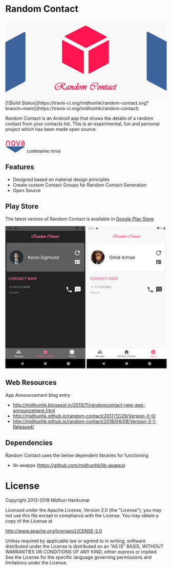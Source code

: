 # Random Contact

<img alt="Random Contact" src="https://raw.githubusercontent.com/midhunhk/random-contact/nova/resources/v4/artwork/feature_graphic_v4.0.png" width="820"/>  
[![Build Status](https://travis-ci.org/midhunhk/random-contact.svg?branch=main)](https://travis-ci.org/midhunhk/random-contact)  

Random Contact is an Android app that shows the details of a random contact from your contacts list. 
This is an experimental, fun and personal project which has been made open source.

<img src="https://raw.githubusercontent.com/midhunhk/random-contact/nova/resources/v4/artwork/nova_logo.png" alt="Codename Nova" /> codename nova

## Features
 - Designed based on material design principles
 - Create custom Contact Groups for Random Contact Generation
 - Open Source

## Play Store
The latest version of Random Contact is available in [Google Play Store](https://play.google.com/store/apps/details?id=com.ae.apps.randomcontact)

<img alt="screenshot" src="https://raw.githubusercontent.com/midhunhk/random-contact/nova/resources/v4/screenshots/device-2021-02-24-204443.png" width="250" /> <img alt="screenshot" src="https://raw.githubusercontent.com/midhunhk/random-contact/nova/resources/v4/screenshots/device-2021-02-24-205552.png" width="250" />

## Web Resources
App Announcement blog entry
 - http://midhunhk.blogspot.in/2013/11/randomcontact-new-app-announcement.html
 - http://midhunhk.github.io/random-contact/2017/12/29/Version-3-0/
 - http://midhunhk.github.io/random-contact/2018/04/08/Version-3-1-Released/

## Dependencies
Random Contact uses the below dependent libraries for functioning
- lib-aeapps (https://github.com/midhunhk/lib-aeapps)

# License
Copyright 2013-2018 Midhun Harikumar

Licensed under the Apache License, Version 2.0 (the "License"); you may not use this file except in compliance with the License. You may obtain a copy of the License at

http://www.apache.org/licenses/LICENSE-2.0

Unless required by applicable law or agreed to in writing, software distributed under the License is distributed on an "AS IS" BASIS, WITHOUT WARRANTIES OR CONDITIONS OF ANY KIND, either express or implied. See the License for the specific language governing permissions and limitations under the License.
